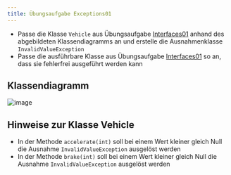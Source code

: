 ```yaml
---
title: Übungsaufgabe Exceptions01
---
```


- Passe die Klasse `Vehicle` aus Übungsaufgabe [Interfaces01](../inheritance/exercises/interfaces01.md) anhand des abgebildeten Klassendiagramms an und erstelle die Ausnahmenklasse 
`InvalidValueException`
- Passe die ausführbare Klasse aus Übungsaufgabe [Interfaces01](../inheritance/exercises/interfaces01.md) so an, dass sie fehlerfrei ausgeführt werden kann

## Klassendiagramm
![image](https://user-images.githubusercontent.com/47243617/176827972-1ad44ba0-46ec-4f21-933b-1a6b1f042e87.png)

## Hinweise zur Klasse Vehicle
- In der Methode `accelerate(int)` soll bei einem Wert kleiner gleich Null die Ausnahme `InvalidValueException` ausgelöst werden
- In der Methode `brake(int)` soll bei einem Wert kleiner gleich Null die Ausnahme `InvalidValueException` ausgelöst werden
